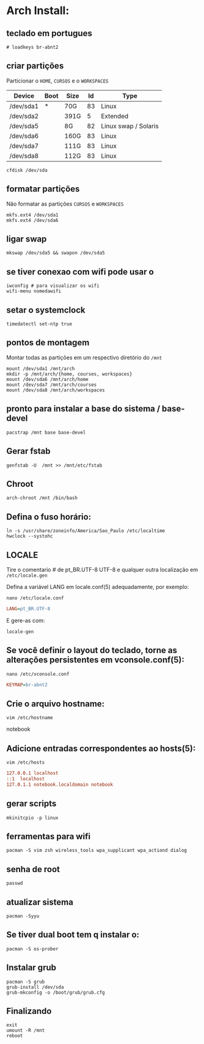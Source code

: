 # Arch Install:

## teclado em portugues
```shell
# loadkeys br-abnt2
```

## criar partições

Particionar o `HOME`, `CURSOS` e o `WORKSPACES`

| Device    | Boot | Size | Id | Type                 |
|-----------|------|------|----|----------------------|
| /dev/sda1 | *    | 70G  | 83 | Linux                |
| /dev/sda2 |      | 391G | 5  | Extended             |
| /dev/sda5 |      | 8G   | 82 | Linux swap / Solaris |
| /dev/sda6 |      | 160G | 83 | Linux                |
| /dev/sda7 |      | 111G | 83 | Linux                |
| /dev/sda8 |      | 112G | 83 | Linux                |


```shell
cfdisk /dev/sda
```

## formatar partições

Não formatar as partições `CURSOS` e `WORKSPACES`

```shell
mkfs.ext4 /dev/sda1
mkfs.ext4 /dev/sda6
```

## ligar swap

```shell
mkswap /dev/sda5 && swapon /dev/sda5
```

## se tiver conexao com wifi pode usar o
```shell
iwconfig # para visualizar os wifi
wifi-menu nomedawifi
```

## setar o systemclock

```shell
timedatectl set-ntp true
```


## pontos de montagem

Montar todas as partições em um respectivo diretório do `/mnt`

```shell
mount /dev/sda1 /mnt/arch
mkdir -p /mnt/arch/{home, courses, workspaces}
mount /dev/sda6 /mnt/arch/home
mount /dev/sda7 /mnt/arch/courses
mount /dev/sda8 /mnt/arch/workspaces
```

## pronto para instalar a base do sistema / base-devel

```shell
pacstrap /mnt base base-devel
```

## Gerar fstab

```shell
genfstab -U  /mnt >> /mnt/etc/fstab
```

## Chroot

```shell
arch-chroot /mnt /bin/bash
```

## Defina o fuso horário:

```shell
ln -s /usr/share/zoneinfo/America/Sao_Paulo /etc/localtime
hwclock --systohc
```

## LOCALE

Tire o comentario # de  pt_BR.UTF-8 UTF-8 e qualquer outra localização em `/etc/locale.gen`

Defina a variável LANG em locale.conf(5) adequadamente, por exemplo:

```shell
nano /etc/locale.conf
```
```ini
LANG=pt_BR.UTF-8
```
E gere-as com:

```shell
locale-gen
```

## Se você definir o layout do teclado, torne as alterações persistentes em vconsole.conf(5):

```shell
nano /etc/vconsole.conf
```

```ini
KEYMAP=br-abnt2
```

## Crie o arquivo hostname:

```shell
vim /etc/hostname
```

notebook

## Adicione entradas correspondentes ao hosts(5):

```shell
vim /etc/hosts
```

```ini
127.0.0.1 localhost
::1  localhost
127.0.1.1 notebook.localdomain notebook
```

## gerar scripts

```shell
mkinitcpio -p linux
```

## ferramentas para wifi
```shell
pacman -S vim zsh wireless_tools wpa_supplicant wpa_actiond dialog
```

## senha de root

```shell
passwd
```

## atualizar sistema

```shell
pacman -Syyu
```

## Se tiver dual boot tem q instalar o:

```shell
pacman -S os-prober
```

## Instalar grub

```shell
pacman -S grub
grub-install /dev/sda
grub-mkconfig -o /boot/grub/grub.cfg
```

## Finalizando

```shell
exit
umount -R /mnt
reboot
```
